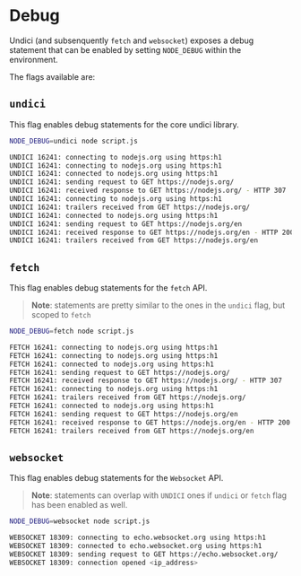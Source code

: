 # Debug

Undici (and subsenquently `fetch` and `websocket`) exposes a debug statement that can be enabled by setting `NODE_DEBUG` within the environment.

The flags available are:

## `undici`

This flag enables debug statements for the core undici library.

```sh
NODE_DEBUG=undici node script.js

UNDICI 16241: connecting to nodejs.org using https:h1
UNDICI 16241: connecting to nodejs.org using https:h1
UNDICI 16241: connected to nodejs.org using https:h1
UNDICI 16241: sending request to GET https://nodejs.org/
UNDICI 16241: received response to GET https://nodejs.org/ - HTTP 307
UNDICI 16241: connecting to nodejs.org using https:h1
UNDICI 16241: trailers received from GET https://nodejs.org/
UNDICI 16241: connected to nodejs.org using https:h1
UNDICI 16241: sending request to GET https://nodejs.org/en
UNDICI 16241: received response to GET https://nodejs.org/en - HTTP 200
UNDICI 16241: trailers received from GET https://nodejs.org/en
```

## `fetch`

This flag enables debug statements for the `fetch` API.

> **Note**: statements are pretty similar to the ones in the `undici` flag, but scoped to `fetch`

```sh
NODE_DEBUG=fetch node script.js

FETCH 16241: connecting to nodejs.org using https:h1
FETCH 16241: connecting to nodejs.org using https:h1
FETCH 16241: connected to nodejs.org using https:h1
FETCH 16241: sending request to GET https://nodejs.org/
FETCH 16241: received response to GET https://nodejs.org/ - HTTP 307
FETCH 16241: connecting to nodejs.org using https:h1
FETCH 16241: trailers received from GET https://nodejs.org/
FETCH 16241: connected to nodejs.org using https:h1
FETCH 16241: sending request to GET https://nodejs.org/en
FETCH 16241: received response to GET https://nodejs.org/en - HTTP 200
FETCH 16241: trailers received from GET https://nodejs.org/en
```

## `websocket`

This flag enables debug statements for the `Websocket` API.

> **Note**: statements can overlap with `UNDICI` ones if `undici` or `fetch` flag has been enabled as well.

```sh
NODE_DEBUG=websocket node script.js

WEBSOCKET 18309: connecting to echo.websocket.org using https:h1
WEBSOCKET 18309: connected to echo.websocket.org using https:h1
WEBSOCKET 18309: sending request to GET https://echo.websocket.org/
WEBSOCKET 18309: connection opened <ip_address>
```
